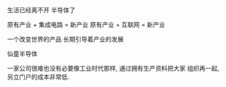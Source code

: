 生活已经离不开 半导体了

原有产业 + 集成电路 = 新产业
原有产业 + 互联网 = 新产业

一个改变世界的产品
长期引导着产业的发展

仙童半导体

一家公司很难也没有必要像工业时代那样, 通过拥有生产资料把大家
组织再一起, 另立门户的成本非常低.